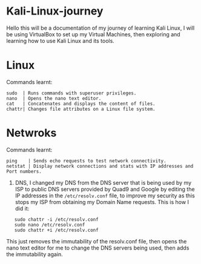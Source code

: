 # Kali-Linux-journey

Hello this will be a documentation of my journey of learning Kali Linux,
I will be using VirtualBox to set up my Virtual Machines, then exploring
and learning how to use Kali Linux and its tools.

# Linux
Commands learnt:
```
sudo  | Runs commands with superuser privileges.
nano  | Opens the nano text editor.
cat   | Concatenates and displays the content of files.
chattr| Changes file attributes on a Linux file system.
```

# Netwroks
Commands learnt:
```
ping    | Sends echo requests to test network connectivity.
netstat | Display network connections and stats with IP addresses and Port numbers.
```
   
1. DNS,
     I changed my DNS from the DNS server that is being used by my ISP to public DNS servers provided by Quad9 and Google by editing the IP addresses in the ```/etc/resolv.conf``` file, to improve my security as this stops my ISP from obtaining my Domain Name requests. This is how I did it:
```
   sudo chattr -i /etc/resolv.conf
   sudo nano /etc/resolv.conf
   sudo chattr +i /etc/resolv.conf 
```
This just removes the immutability of the resolv.conf file, then opens the nano text editor for me to change the DNS servers being used, then adds the immutability again.
